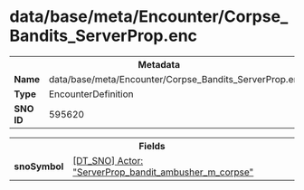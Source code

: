 <h1>data/base/meta/Encounter/Corpse_Bandits_ServerProp.enc</h1><table><tr><th colspan="100%">Metadata</th></tr><tr><td><b>Name</b></td><td>data/base/meta/Encounter/Corpse_Bandits_ServerProp.enc</td></tr><tr><td><b>Type</b></td><td>EncounterDefinition</td></tr><tr><td><b>SNO ID</b></td><td>595620</td></tr></table>

<table><tr><th colspan="100%">Fields</th></tr><tr><td><b>snoSymbol</b></td><td><a href="..\Actor\ServerProp_bandit_ambusher_m_corpse.acr.md">[DT_SNO] Actor: "ServerProp_bandit_ambusher_m_corpse"</a></td></tr></table>

